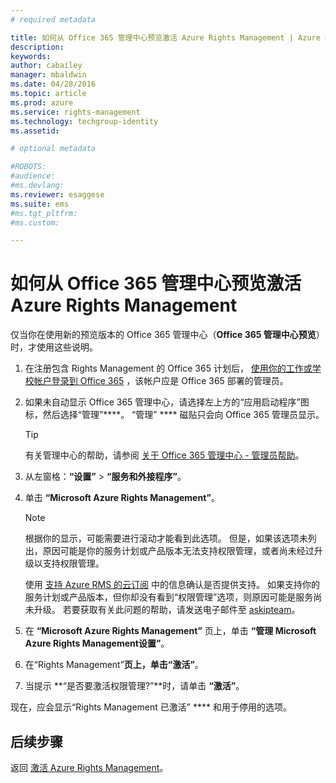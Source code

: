 ```yaml
---
# required metadata

title: 如何从 Office 365 管理中心预览激活 Azure Rights Management | Azure RMS
description:
keywords:
author: cabailey
manager: mbaldwin
ms.date: 04/28/2016
ms.topic: article
ms.prod: azure
ms.service: rights-management
ms.technology: techgroup-identity
ms.assetid: 

# optional metadata

#ROBOTS:
#audience:
#ms.devlang:
ms.reviewer: esaggese
ms.suite: ems
#ms.tgt_pltfrm:
#ms.custom:

---
```


# 如何从 Office 365 管理中心预览激活 Azure Rights Management

仅当你在使用新的预览版本的 Office 365 管理中心（**Office 365 管理中心预览**）时，才使用这些说明。

1.  在注册包含 Rights Management 的 Office 365 计划后， [使用你的工作或学校帐户登录到 Office 365](https://portal.office.com/) ，该帐户应是 Office 365 部署的管理员。

2.  如果未自动显示 Office 365 管理中心，请选择左上方的“应用启动程序”图标，然后选择“管理”****。 “管理” **** 磁贴只会向 Office 365 管理员显示。

    > [!TIP]
    > 有关管理中心的帮助，请参阅 [关于 Office 365 管理中心 - 管理员帮助](https://support.office.com/article/About-the-Office-365-admin-center-Admin-Help-58537702-d421-4d02-8141-e128e3703547)。

3.  从左窗格：**“设置”** > **“服务和外接程序”**。

4.  单击 **“Microsoft Azure Rights Management”**。

    > [!NOTE]
    > 根据你的显示，可能需要进行滚动才能看到此选项。 但是，如果该选项未列出，原因可能是你的服务计划或产品版本无法支持权限管理，或者尚未经过升级以支持权限管理。
    >
    > 使用 [支持 Azure RMS 的云订阅](../get-started/requirements-subscriptions.md) 中的信息确认是否提供支持。 如果支持你的服务计划或产品版本，但你却没有看到“权限管理”选项，则原因可能是服务尚未升级。 若要获取有关此问题的帮助，请发送电子邮件至 [askipteam](mailto:askipteam@microsoft.com?subject=I%20cannot%20activate%20RMS)。

5.  在 **“Microsoft Azure Rights Management”** 页上，单击 **“管理 Microsoft Azure Rights Management设置”**。

6.  在“Rights Management”****页上，单击“激活”****。

7.  当提示 **“是否要激活权限管理?”**时，请单击 **“激活”**。

现在，应会显示“Rights Management 已激活” **** 和用于停用的选项。


## 后续步骤
返回 [激活 Azure Rights Management](activate-service.md)。



<!--HONumber=Apr16_HO3-->


